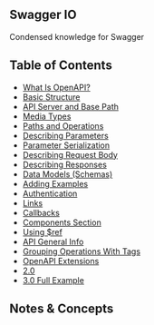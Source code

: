 ## Swagger IO 

Condensed knowledge for Swagger

## Table of Contents
- [What Is OpenAPI?](https://github.com/janvmusic/2020-learning/blob/master/swagger/openapi.md)
- [Basic Structure](https://github.com/janvmusic/2020-learning/blob/master/swagger/basic-structure.md)
- [API Server and Base Path](https://github.com/janvmusic/2020-learning/blob/master/swagger/api-server-base-path.md)
- [Media Types]()
- [Paths and Operations]()
- [Describing Parameters]()
- [Parameter Serialization]()
- [Describing Request Body]()
- [Describing Responses]()
- [Data Models (Schemas)]()
- [Adding Examples]()
- [Authentication]()
- [Links]()
- [Callbacks]()
- [Components Section]()
- [Using $ref]()
- [API General Info]()
- [Grouping Operations With Tags]()
- [OpenAPI Extensions]()
- [2.0]()
- [3.0 Full Example](https://github.com/janvmusic/2020-learning/blob/master/swagger/full-example.swagger)

## Notes & Concepts
